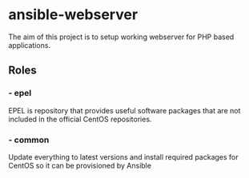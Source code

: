 # ansible-webserver
The aim of this project is to setup working webserver for PHP based applications. 

## Roles
### - epel
EPEL  is repository that provides useful software packages that are not included in the official CentOS repositories. 

### - common
Update everything to latest versions and install required packages for CentOS so it can be provisioned by Ansible